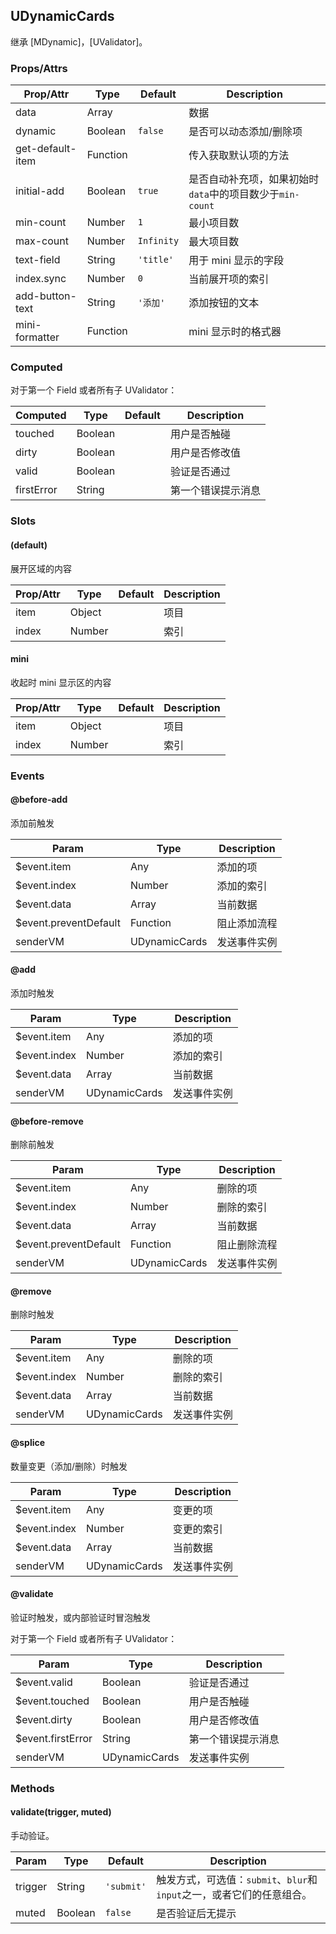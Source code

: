 ## UDynamicCards

继承 [MDynamic]，[UValidator]。

### Props/Attrs

| Prop/Attr | Type | Default | Description |
| --------- | ---- | ------- | ----------- |
| data | Array | | 数据 |
| dynamic | Boolean | `false` | 是否可以动态添加/删除项 |
| get-default-item | Function | | 传入获取默认项的方法 |
| initial-add | Boolean | `true` | 是否自动补充项，如果初始时`data`中的项目数少于`min-count` |
| min-count | Number | `1` | 最小项目数 |
| max-count | Number | `Infinity` | 最大项目数 |
| text-field | String | `'title'` | 用于 mini 显示的字段 |
| index.sync | Number | `0` | 当前展开项的索引 |
| add-button-text | String | `'添加'` | 添加按钮的文本 |
| mini-formatter | Function | | mini 显示时的格式器 |

### Computed

对于第一个 Field 或者所有子 UValidator：

| Computed | Type | Default | Description |
| -------- | ---- | ------- | ----------- |
| touched | Boolean | | 用户是否触碰 |
| dirty | Boolean | | 用户是否修改值 |
| valid | Boolean | | 验证是否通过 |
| firstError | String | | 第一个错误提示消息 |

### Slots

#### (default)

展开区域的内容

| Prop/Attr | Type | Default | Description |
| --------- | ---- | ------- | ----------- |
| item | Object | | 项目 |
| index | Number | | 索引 |

#### mini

收起时 mini 显示区的内容

| Prop/Attr | Type | Default | Description |
| --------- | ---- | ------- | ----------- |
| item | Object | | 项目 |
| index | Number | | 索引 |

### Events

#### @before-add

添加前触发

| Param | Type | Description |
| ----- | ---- | ----------- |
| $event.item | Any | 添加的项 |
| $event.index | Number | 添加的索引 |
| $event.data | Array | 当前数据 |
| $event.preventDefault | Function | 阻止添加流程 |
| senderVM | UDynamicCards | 发送事件实例 |

#### @add

添加时触发

| Param | Type | Description |
| ----- | ---- | ----------- |
| $event.item | Any | 添加的项 |
| $event.index | Number | 添加的索引 |
| $event.data | Array | 当前数据 |
| senderVM | UDynamicCards | 发送事件实例 |

#### @before-remove

删除前触发

| Param | Type | Description |
| ----- | ---- | ----------- |
| $event.item | Any | 删除的项 |
| $event.index | Number | 删除的索引 |
| $event.data | Array | 当前数据 |
| $event.preventDefault | Function | 阻止删除流程 |
| senderVM | UDynamicCards | 发送事件实例 |

#### @remove

删除时触发

| Param | Type | Description |
| ----- | ---- | ----------- |
| $event.item | Any | 删除的项 |
| $event.index | Number | 删除的索引 |
| $event.data | Array | 当前数据 |
| senderVM | UDynamicCards | 发送事件实例 |

#### @splice

数量变更（添加/删除）时触发

| Param | Type | Description |
| ----- | ---- | ----------- |
| $event.item | Any | 变更的项 |
| $event.index | Number | 变更的索引 |
| $event.data | Array | 当前数据 |
| senderVM | UDynamicCards | 发送事件实例 |

#### @validate

验证时触发，或内部验证时冒泡触发

对于第一个 Field 或者所有子 UValidator：

| Param | Type | Description |
| ----- | ---- | ----------- |
| $event.valid | Boolean | 验证是否通过 |
| $event.touched | Boolean | 用户是否触碰 |
| $event.dirty | Boolean | 用户是否修改值 |
| $event.firstError | String | 第一个错误提示消息 |
| senderVM | UDynamicCards | 发送事件实例 |

### Methods

#### validate(trigger, muted)

手动验证。

| Param | Type | Default | Description |
| ----- | ---- | ------- | ----------- |
| trigger | String | `'submit'` | 触发方式，可选值：`submit`、`blur`和`input`之一，或者它们的任意组合。 |
| muted | Boolean | `false` | 是否验证后无提示 |
